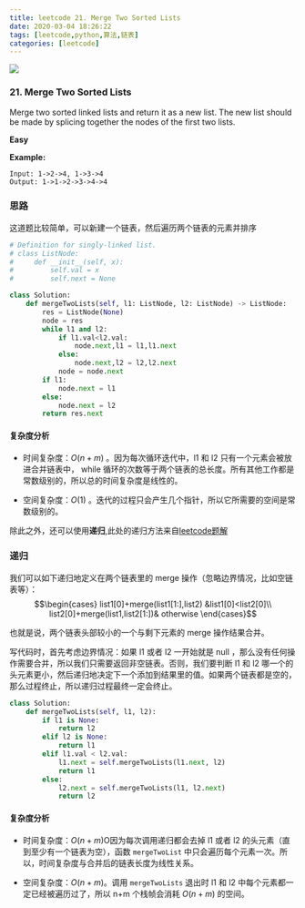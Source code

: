 ```yaml
---
title: leetcode 21. Merge Two Sorted Lists
date: 2020-03-04 18:26:22
tags: [leetcode,python,算法,链表]
categories: [leetcode]
---
```



<img src="http://lishengyu.xyz/pubgm/IMG_5472.JPG" >

### 21. Merge Two Sorted Lists

Merge two sorted linked lists and return it as a new list. The new list should be made by splicing together the nodes of the first two lists.

**Easy**

**Example:**

```
Input: 1->2->4, 1->3->4
Output: 1->1->2->3->4->4
```

### 思路

这道题比较简单，可以新建一个链表，然后遍历两个链表的元素并排序

```python
# Definition for singly-linked list.
# class ListNode:
#     def __init__(self, x):
#         self.val = x
#         self.next = None

class Solution:
    def mergeTwoLists(self, l1: ListNode, l2: ListNode) -> ListNode:
        res = ListNode(None)
        node = res
        while l1 and l2:
            if l1.val<l2.val:
                node.next,l1 = l1,l1.next
            else:
                node.next,l2 = l2,l2.next
            node = node.next
        if l1:
            node.next = l1
        else:
            node.next = l2
        return res.next

```
#### 复杂度分析
- 时间复杂度：$O(n+m)$ 。因为每次循环迭代中，l1 和 l2 只有一个元素会被放进合并链表中， while 循环的次数等于两个链表的总长度。所有其他工作都是常数级别的，所以总的时间复杂度是线性的。

- 空间复杂度：$O(1)$ 。迭代的过程只会产生几个指针，所以它所需要的空间是常数级别的。

除此之外，还可以使用**递归**,此处的递归方法来自[leetcode题解](https://leetcode-cn.com/problems/merge-two-sorted-lists/solution/he-bing-liang-ge-you-xu-lian-biao-by-leetcode/)

### 递归

我们可以如下递归地定义在两个链表里的 merge 操作（忽略边界情况，比如空链表等）：
$$\begin{cases}
list1[0]+merge(list1[1:],list2) &list1[0]<list2[0]\\
list2[0]+merge(list1,list2[1:])& otherwise
\end{cases}$$

也就是说，两个链表头部较小的一个与剩下元素的 merge 操作结果合并。

写代码时，首先考虑边界情况：如果 l1 或者 l2 一开始就是 null ，那么没有任何操作需要合并，所以我们只需要返回非空链表。否则，我们要判断 l1 和 l2 哪一个的头元素更小，然后递归地决定下一个添加到结果里的值。如果两个链表都是空的，那么过程终止，所以递归过程最终一定会终止。

```python
class Solution:
    def mergeTwoLists(self, l1, l2):
        if l1 is None:
            return l2
        elif l2 is None:
            return l1
        elif l1.val < l2.val:
            l1.next = self.mergeTwoLists(l1.next, l2)
            return l1
        else:
            l2.next = self.mergeTwoLists(l1, l2.next)
            return l2

```

#### 复杂度分析

- 时间复杂度：$O(n + m)$O因为每次调用递归都会去掉 l1 或者 l2 的头元素（直到至少有一个链表为空），函数 `mergeTwoList` 中只会遍历每个元素一次。所以，时间复杂度与合并后的链表长度为线性关系。

- 空间复杂度：$O(n+m)$。调用 `mergeTwoLists` 退出时 l1 和 l2 中每个元素都一定已经被遍历过了，所以 n+m 个栈帧会消耗 $O(n + m)$ 的空间。





